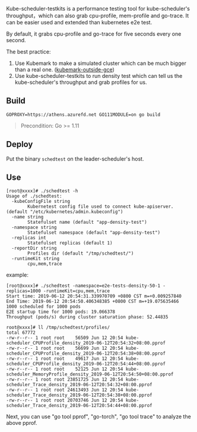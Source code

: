 Kube-scheduler-testkits is a performance testing tool for kube-scheduler's throughput，which can also grab cpu-profile, mem-profile and go-trace. It can be easier used and extended than kubernetes e2e test.

By default, it grabs cpu-profile and go-trace for five seconds every one second.

The best practice:
1. Use Kubemark to make a simulated cluster which can be much bigger than a real one. ([kubemark-outside-gce](https://github.com/snowplayfire/kubemark-outside-gce))
2. Use kube-scheduler-testkits to run density test which can tell us the kube-scheduler's throughput and grab profiles for us.

## Build
``
GOPROXY=https://athens.azurefd.net GO111MODULE=on go build
``
>Precondition: Go >= 1.11

## Deploy
Put the binary `schedtest` on the leader-scheduler's host.

## Use
```
[root@xxxx]# ./schedtest -h
Usage of ./schedtest:
  -kubeConfigFile string
        Kubernetest config file used to connect kube-apiserver. (default "/etc/kubernetes/admin.kubeconfig")
  -name string
        Statefulset name (default "app-density-test")
  -namespace string
        Statefulset namespace (default "app-density-test")
  -replicas int
        Statefulset replicas (default 1)
  -reportDir string
        Profiles dir (default "/tmp/schedtest/")
  -runtimeKit string
        cpu,mem,trace
```

example:

```
[root@xxxx]# ./schedtest -namespace=e2e-tests-density-50-1 -replicas=1000 -runtimeKit=cpu,mem,trace
Start time: 2019-06-12 20:54:31.339970709 +0800 CST m=+0.009257840
End Time: 2019-06-12 20:54:50.406348385 +0800 CST m=+19.075635466
1000 scheduled for 1000 pods
E2E startup time for 1000 pods: 19.066378
Throughput (pods/s) during cluster saturation phase: 52.44835

root@xxxx]# ll /tmp/schedtest/profiles/
total 67772
-rw-r--r-- 1 root root    56509 Jun 12 20:54 kube-scheduler_CPUProfile_density_2019-06-12T20:54:32+08:00.pprof
-rw-r--r-- 1 root root    56699 Jun 12 20:54 kube-scheduler_CPUProfile_density_2019-06-12T20:54:38+08:00.pprof
-rw-r--r-- 1 root root    49617 Jun 12 20:54 kube-scheduler_CPUProfile_density_2019-06-12T20:54:44+08:00.pprof
-rw-r--r-- 1 root root    52125 Jun 12 20:54 kube-scheduler_MemoryProfile_density_2019-06-12T20:54:50+08:00.pprof
-rw-r--r-- 1 root root 23851725 Jun 12 20:54 kube-scheduler_Trace_density_2019-06-12T20:54:32+08:00.pprof
-rw-r--r-- 1 root root 24613493 Jun 12 20:54 kube-scheduler_Trace_density_2019-06-12T20:54:38+08:00.pprof
-rw-r--r-- 1 root root 20703746 Jun 12 20:54 kube-scheduler_Trace_density_2019-06-12T20:54:44+08:00.pprof
```

Next, you can use "go tool pprof", "go-torch", "go tool trace" to analyze the above pprof.

